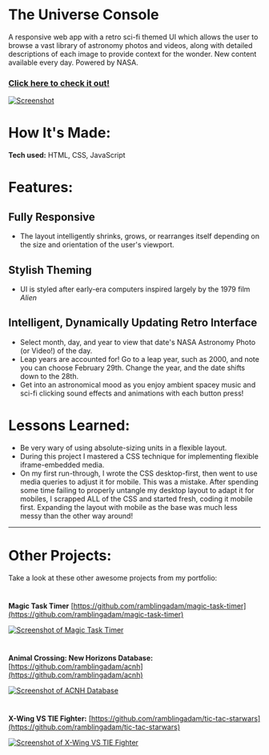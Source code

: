 # The Universe Console

A responsive web app with a retro sci-fi themed UI which allows the user to browse a vast library of astronomy photos and videos, along with detailed descriptions of each image to provide context for the wonder. New content available every day. Powered by NASA.

### [**Click here to check it out!**](https://ramblingadam.github.io/nasapod/)

[![Screenshot](https://user-images.githubusercontent.com/96756923/170849935-854eba7d-999e-4bb6-bef6-313eca79229b.jpg)](https://ramblingadam.github.io/nasapod/)

# How It's Made:
**Tech used:** HTML, CSS, JavaScript

# Features:
## Fully Responsive
- The layout intelligently shrinks, grows, or rearranges itself depending on the size and orientation of the user's viewport.

## Stylish Theming
- UI is styled after early-era computers inspired largely by the 1979 film _Alien_

## Intelligent, Dynamically Updating Retro Interface
- Select month, day, and year to view that date's NASA Astronomy Photo (or Video!) of the day.
- Leap years are accounted for! Go to a leap year, such as 2000, and note you can choose February 29th. Change the year, and the date shifts down to the 28th.
- Get into an astronomical mood as you enjoy ambient spacey music and sci-fi clicking sound effects and animations with each button press!

# Lessons Learned:
- Be very wary of using absolute-sizing units in a flexible layout.
- During this project I mastered a CSS technique for implementing flexible iframe-embedded media.
- On my first run-through, I wrote the CSS desktop-first, then went to use media queries to adjust it for mobile. This was a mistake. After spending some time failing to properly untangle my desktop layout to adapt it for mobiles, I scrapped ALL of the CSS and started fresh, coding it mobile first. Expanding the layout with mobile as the base was much less messy than the other way around!

---

# Other Projects:
Take a look at these other awesome projects from my portfolio:

#

**Magic Task Timer** [https://github.com/ramblingadam/magic-task-timer](https://github.com/ramblingadam/magic-task-timer)

[![Screenshot of Magic Task Timer](https://user-images.githubusercontent.com/96756923/186636834-a45327e8-90ea-4c34-b3e9-b5e5b1dfdd5b.gif)](https://user-images.githubusercontent.com/96756923/186636834-a45327e8-90ea-4c34-b3e9-b5e5b1dfdd5b.gif)


#

**Animal Crossing: New Horizons Database:** [https://github.com/ramblingadam/acnh](https://github.com/ramblingadam/acnh)

[![Screenshot of ACNH Database](https://user-images.githubusercontent.com/96756923/170849487-39d5a25f-0ad3-4494-a325-d4502610b54e.gif)](https://github.com/ramblingadam/acnh)

#

**X-Wing VS TIE Fighter:** [https://github.com/ramblingadam/tic-tac-starwars](https://github.com/ramblingadam/tic-tac-starwars)

[![Screenshot of X-Wing VS TIE Fighter](https://user-images.githubusercontent.com/96756923/170849366-e1b8d33b-6236-46f1-8dd9-b38fd2c27380.gif)](https://github.com/ramblingadam/tic-tac-starwars)
